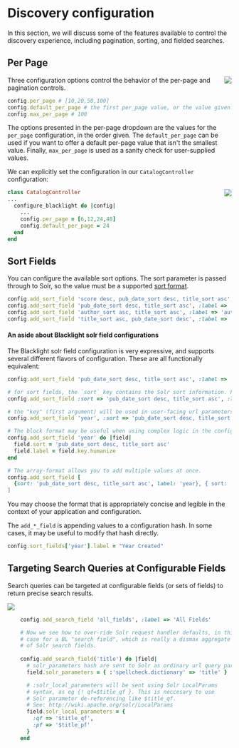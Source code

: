 # Discovery configuration

In this section, we will discuss some of the features available to control the discovery experience, including pagination, sorting, and fielded searches.

## Per Page

<img align="right" src="https://f.cloud.github.com/assets/111218/2491030/2ce8acc0-b1d7-11e3-8466-659a1759dde7.png" />

Three configuration options control the behavior of the per-page and pagination controls.

```ruby
config.per_page # [10,20,50,100]
config.default_per_page # the first per_page value, or the value given here
config.max_per_page # 100
```

The options presented in the per-page dropdown are the values for the `per_page` configuration, in the order given. The `default_per_page` can  be used if you want to offer a default per-page value that isn't the smallest value. Finally, `max_per_page` is used as a sanity check for user-supplied values. 

We can explicitly set the configuration in our `CatalogController` configuration:

<img align="right" src="https://f.cloud.github.com/assets/111218/2491066/6cc93f38-b1d9-11e3-9047-f6beccbb93ff.png" />

```ruby
class CatalogController
...
  configure_blacklight do |config|
    ...
    config.per_page = [6,12,24,48]
    config.default_per_page = 24
  end
end
```

## Sort Fields

You can configure the available sort options. The sort parameter is passed through to Solr, so the value must be a supported [sort format](http://wiki.apache.org/solr/CommonQueryParameters#sort).

```ruby
config.add_sort_field 'score desc, pub_date_sort desc, title_sort asc', :label => 'relevance'
config.add_sort_field 'pub_date_sort desc, title_sort asc', :label => 'year'
config.add_sort_field 'author_sort asc, title_sort asc', :label => 'author'
config.add_sort_field 'title_sort asc, pub_date_sort desc', :label => 'title'
```

#### An aside about Blacklight solr field configurations

The Blacklight solr field configuration is very expressive, and supports several different flavors of configuration. These are all functionally equivalent:

```ruby
config.add_sort_field 'pub_date_sort desc, title_sort asc', :label => 'year'

# for sort fields, the `sort` key contains the Solr sort information. For other fields, the `field` key is used.
config.add_sort_field :sort => 'pub_date_sort desc, title_sort asc', :label => 'year'

# the "key" (first argument) will be used in user-facing url parameters.
config.add_sort_field 'year', :sort => 'pub_date_sort desc, title_sort asc', :label => 'year' 

# The block format may be useful when using complex logic in the configuration settings
config.add_sort_field 'year' do |field|
  field.sort = 'pub_date_sort desc, title_sort asc'
  field.label = field.key.humanize
end

# The array-format allows you to add multiple values at once.
config.add_sort_field [
  {sort: 'pub_date_sort desc, title_sort asc', label: 'year}, { sort: '....', ...}
]
```

You may choose the format that is appropriately concise and legible in the context of your application and configuration.

The `add_*_field` is appending values to a configuration hash. In some cases, it may be useful to modify that hash directly.

```ruby
config.sort_fields['year'].label = "Year Created"
```

## Targeting Search Queries at Configurable Fields

Search queries can be targeted at configurable fields (or sets of fields) to return precise search results.

<img src="https://github.com/projectblacklight/projectblacklight.github.com/raw/master/images/search_fields.png" />

```ruby
    config.add_search_field 'all_fields', :label => 'All Fields'
```

```ruby
    # Now we see how to over-ride Solr request handler defaults, in this
    # case for a BL "search field", which is really a dismax aggregate
    # of Solr search fields. 
    
    config.add_search_field('title') do |field|
      # solr_parameters hash are sent to Solr as ordinary url query params. 
      field.solr_parameters = { :'spellcheck.dictionary' => 'title' }

      # :solr_local_parameters will be sent using Solr LocalParams
      # syntax, as eg {! qf=$title_qf }. This is neccesary to use
      # Solr parameter de-referencing like $title_qf.
      # See: http://wiki.apache.org/solr/LocalParams
      field.solr_local_parameters = { 
        :qf => '$title_qf',
        :pf => '$title_pf'
      }
    end
```